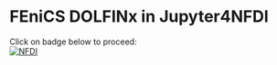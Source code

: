 # FEniCS DOLFINx in Jupyter4NFDI

Click on badge below to proceed:  
[![NFDI](https://nfdi-jupyter.de/images/nfdi_badge.svg)](https://hub.nfdi-jupyter.de/v2/gh/kreuzert/j4nfdi-dolfinx-example/HEAD?labpath=notebooks%2Fexample.ipynb)
